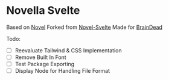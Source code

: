 # Novella Svelte

Based on [Novel](https://github.com/steven-tey/novel)
Forked from [Novel-Svelte](https://github.com/TGlide/novel-svelte)
Made for [BrainDead](https://github.com/BrainDeadSocial)

Todo:
- [ ] Reevaluate Tailwind & CSS Implementation
- [ ] Remove Built In Font
- [ ] Test Package Exporting
- [ ] Display Node for Handling File Format